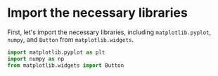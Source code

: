 # Import the necessary libraries

First, let's import the necessary libraries, including `matplotlib.pyplot`, `numpy`, and `Button` from `matplotlib.widgets`.

```python
import matplotlib.pyplot as plt
import numpy as np
from matplotlib.widgets import Button
```
